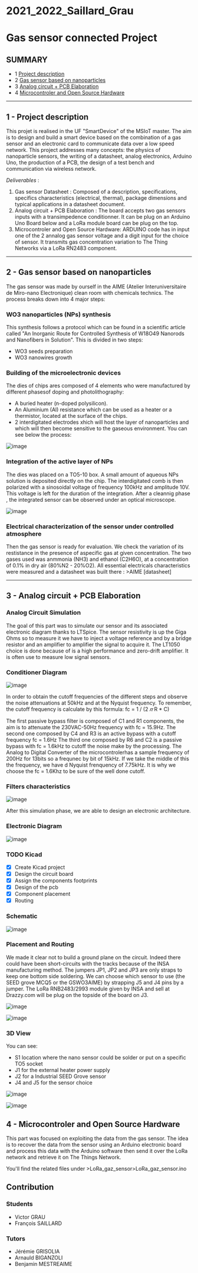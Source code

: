 # 2021_2022_Saillard_Grau

# Gas sensor connected Project

## SUMMARY

* 1 [Project description](#description)
* 2 [Gas sensor based on nanoparticles](#paragraph2)
* 3 [Analog circuit + PCB Elaboration](#paragraph3)
* 4 [Microcontroler and Open Source Hardware](#paragraph4)

-------

## 1 - Project description <a name="description"></a>

This projet is realised in the UF "SmartDevice" of the MSIoT master.
The aim is to design and build a smart device based on the combination of a gas sensor and an electronic card to communicate data over a low speed network.
This project addresses many concepts: the physics of nanoparticle sensors, the writing of a datasheet, analog electronics, Arduino Uno, the production of a PCB, the design of a test bench and communication via wireless network.

*Deliverables* :

1. Gas sensor Datasheet : Composed of a description, specifications, specifics characteristics (electrical, thermal), package dimensions and typical applications in a datasheet document.
2. Analog circuit + PCB Elaboration : The board accepts two gas sensors inputs with a transimpedence conditionner. It can be plug on an Arduino Uno Board below and a LoRa module board can be plug on the top.
3. Microcontroler and Open Source Hardware: ARDUINO code has in input one of the 2 annalog gas sensor voltage and a digit input for the choice of sensor. It transmits gas concentration variation to The Thing Networks via a LoRa RN2483 component.

-------

## 2 - Gas sensor based on nanoparticles <a name="paragraph2"></a>

The gas sensor was made by ourself in the AIME (Atelier Interuniversitaire de Miro-nano Electronique) clean room with chemicals technics.
The process breaks down into 4 major steps:

### WO3 nanoparticles (NPs) synthesis

This synthesis follows a protocol which can be found in a scientific article called "An Inorganic Route for Controlled Synthesis of W18O49 Nanorods and Nanofibers in Solution".
This is divided in two steps:

* WO3 seeds preparation
* WO3 nanowires growth

### Building of the microelectronic devices

The dies of chips ares composed of 4 elements who were manufactured by different phasesof doping and photolithography:

* A buried heater (n-doped polysilicon).
* An Aluminium (Al) resistance which can be used as a heater or a thermistor, located at the surface of the chips.
* 2 interdigitated electrodes xhich will host the layer of nanoparticles and which will then become sensitive to the gaseous environment.
You can see below the process:

![image](Images/dies_composition.png)

### Integration of the active layer of NPs

The dies was placed on a TO5-10 box.
A small amount of aqueous NPs solution is deposited directly on the chip. The interdigitated comb is then polarized with a sinosoidal voltage of frequency 100kHz and amplitude 10V. This voltage is left for the duration of the integration.
After a cleannig phase , the integrated sensor can be observed under an optical microscope.

![image](Images/integrated_sensor.png)

### Electrical characterization of the sensor under controlled atmosphere

Then the gas sensor is ready for evaluation. We check the variation of its restistance in the presence of aspecific gas at given concentration.
The two gases used was anmmonia (NH3) and ethanol (C2H6O), at a concentration of 0.1% in dry air (80%N2 - 20%O2).
All essential electricals characteristics were measured and a datasheet was built there : >AIME [datasheet]

-------

## 3 - Analog circuit + PCB Elaboration <a name="paragraph3"></a>

### Analog Circuit Simulation

The goal of this part was to simulate our sensor and its associated electronic diagram thanks to LTSpice.
The sensor resistivity is up the Giga Ohms so to measure it we have to inject a voltage reference and by a bridge resistor and an amplifier to amplifier the signal to acquire it.
The LT1050 choice is done because of is a high performance and zero-drift amplifier. It is often use to measure low signal sensors.

### Conditioner Diagram

![image](Images/Conditioner_Diagram.png)

In order to obtain the cutoff frequencies of the different steps and observe the noise attenuations at 50kHz and at the Nyquist frequency.
To remember, the cutoff frequency is calculate by this formula: fc = 1 / (2 *𝜋* R * C)

The first passive bypass filter is composed of C1 and R1 components, the aim is to attenuate the 230VAC-50Hz frequency with fc = 15.9Hz.
The second one composed by C4 and R3 is an active bypass with a cutoff frequency fc = 1.6Hz
The third one composed by R6 and C2 is a passive bypass with fc = 1.6kHz to cutoff the noise make by the processing.
The  Analog to Digital Converter of the microcontrolerhas a sample frequency of 200Hz for 13bits so a frequnec by bit of 15kHz. If we take the middle of this the frequency, we have d Nyquist frenquency of 7.75kHz. It is why we choose the fc = 1.6Khz to be sure of the well done cutoff.

### Filters characteristics

![image](Images/Condtionner_Filters_Characteristics.png)

After this simulation phase, we are able to design an electronic architecture.

### Electronic Diagram

![image](Images/Electronic_Diagram.png)

### TODO Kicad

* [x] Create Kicad project
* [x] Design the circuit board
* [x] Assign the components footprints
* [x] Design of the pcb
* [x] Component placement
* [x] Routing

### Schematic

![image](Images/schematic.png)

### Placement and Routing

We made it clear not to build a ground plane on the circuit.
Indeed there could have been short-circuits with the tracks because of the INSA manufacturing method.
The jumpers JP1, JP2 and JP3 are only straps to keep one bottom side soldering.
We can choose which sensor to use (the SEED grove MCQ5 or the GSWO3AIME) by strapping J5 and J4 pins by a jumper.
The LoRa RNB2483/2993 module given by INSA and sell at Drazzy.com will be plug on the topside of the board on J3.

![image](Images/TopLayer.png)

![image](Images/BottomLayer.png)

### 3D View

You can see:
* S1 location where the nano sensor could be solder or put on a specific TO5 socket
* J1 for the external heater power supply
* J2 for a Industrial SEED Grove sensor
* J4 and J5 for the sensor choice

![image](Images/TopView.png)

![image](Images/BottomView.png)

## 4 - Microcontroler and Open Source Hardware <a name="paragraph4"></a>

This part was focused on exploiting the data from the gas sensor. The idea is to recover the data from the sensor using an Arduino electronic board and process this data with the Arduino software then send it over the LoRa network and retrieve it on The Things Network.

You'll find the related files under >LoRa_gaz_sensor>LoRa_gaz_sensor.ino

## Contribution

### Students

* Victor GRAU
* François SAILLARD

### Tutors

* Jérémie GRISOLIA
* Arnauld BIGANZOLI
* Benjamin MESTREAIME


